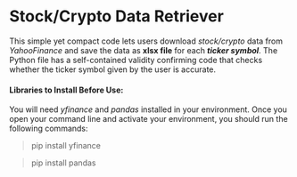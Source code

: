 # Stock/Crypto Data Retriever

This simple yet compact code lets users download _stock/crypto_ data from _YahooFinance_ and save the data as **xlsx file** for each **_ticker symbol_**. The Python file has a self-contained validity confirming code that checks whether the ticker symbol given by the user is accurate. 

#### Libraries to Install Before Use:

You will need _yfinance_ and _pandas_ installed in your environment. Once you open your command line and activate your environment, you should run the following commands:

> pip install yfinance

> pip install pandas

